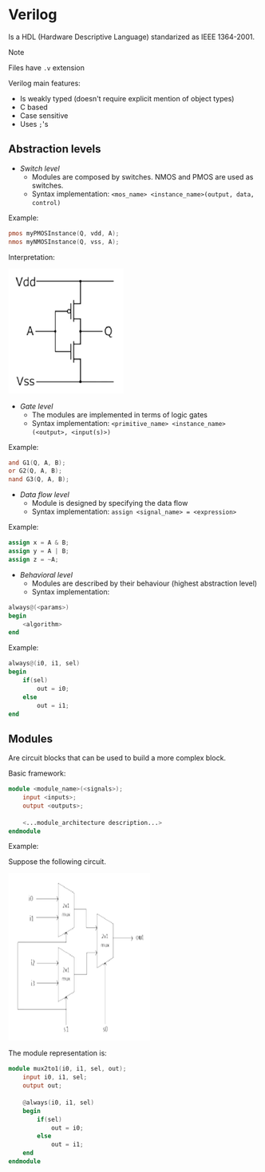# Verilog

Is a HDL (Hardware Descriptive Language) standarized as IEEE 1364-2001.

>[!Note]
>Files have `.v` extension

Verilog main features:
- Is weakly typed (doesn't require explicit mention of object types)
- C based
- Case sensitive
- Uses `;`'s


## Abstraction levels

- _Switch level_
	- Modules are composed by switches. NMOS and PMOS are used as switches.
	- Syntax implementation: ``<mos_name> <instance_name>(output, data, control)``

Example:

```verilog
pmos myPMOSInstance(Q, vdd, A);
nmos myNMOSInstance(Q, vss, A);
```

Interpretation:

![](attachments/Pasted%20image%2020230325194712.png)


- _Gate level_
	- The modules are implemented in terms of logic gates
	- Syntax implementation: `<primitive_name> <instance_name>(<output>, <input(s)>)`

Example:

```verilog
and G1(Q, A, B);
or G2(Q, A, B);
nand G3(Q, A, B);
```


- _Data flow level_
	- Module is designed by specifying the data flow
	- Syntax implementation: `assign <signal_name> = <expression>`

Example:

```verilog
assign x = A & B;
assign y = A | B;
assign z = ~A;
```


- _Behavioral level_
	- Modules are described by their behaviour (highest abstraction level)
	- Syntax implementation:

```verilog
always@(<params>)
begin
	<algorithm>
end
```

Example:

```verilog
always@(i0, i1, sel)
begin
	if(sel)
		out = i0;
	else
		out = i1;
end
```


## Modules

Are circuit blocks that can be used to build a more complex block.


Basic framework:

```verilog
module <module_name>(<signals>);
	input <inputs>;
	output <outputs>;
	
	<...module_architecture description...>
endmodule
```

Example:

Suppose the following circuit.

![](attachments/Pasted%20image%2020230325201945.png)

The module representation is:

```verilog
module mux2to1(i0, i1, sel, out);
	input i0, i1, sel;
	output out;

	@always(i0, i1, sel)
	begin
		if(sel)
			out = i0;
		else
			out = i1;
	end
endmodule
```

